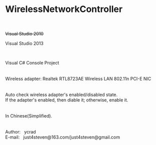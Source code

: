 WirelessNetworkController
=========================
<br />
<br />
<del>Visual Studio 2010</del><br />

<p>
	Visual Studio 2013
</p>
<p>
	&nbsp;
</p>
Visual C# Console Project&nbsp;<br />
<br />
<br />
Wireless adapter: Realtek RTL8723AE Wireless LAN 802.11n PCI-E NIC&nbsp;<br />
<br />
<br />
Auto check wireless adapter's enabled/disabled state.&nbsp;<br />
If the adapter's enabled, then diable it; otherwise, enable it.&nbsp;<br />
<br />
<br />
In Chinese(Simplified).&nbsp;<br />
<br />
<br />
Author:<span style="white-space:pre">	</span>ycrad&nbsp;<br />
E-mail:<span style="white-space:pre">	</span>just4steven@163.com/just4steven@gmail.com